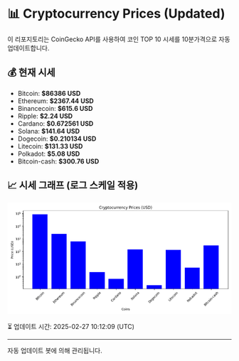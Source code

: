 
# 📊 Cryptocurrency Prices (Updated)

이 리포지토리는 CoinGecko API를 사용하여 코인 TOP 10 시세를 10분가격으로 자동 업데이트합니다.

## 💰 현재 시세
- Bitcoin: **$86386 USD**
- Ethereum: **$2367.44 USD**
- Binancecoin: **$615.6 USD**
- Ripple: **$2.24 USD**
- Cardano: **$0.672561 USD**
- Solana: **$141.64 USD**
- Dogecoin: **$0.210134 USD**
- Litecoin: **$131.33 USD**
- Polkadot: **$5.08 USD**
- Bitcoin-cash: **$300.76 USD**

## 📈 시세 그래프 (로그 스케일 적용)
![Crypto Prices](crypto_prices.png)

⏳ 업데이트 시간: 2025-02-27 10:12:09 (UTC)

---
자동 업데이트 봇에 의해 관리됩니다.

